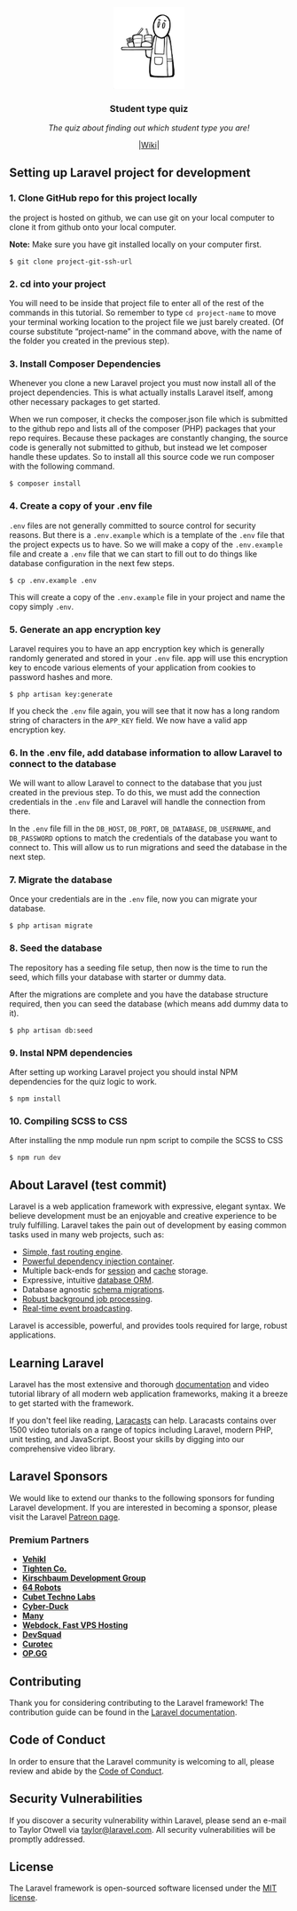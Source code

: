 <p align="center">
	<img src="https://github.com/CoomTeam/Students-Quiz/blob/bea748181ad87e26895dba702d7c0b8df3b7bdb0/public/man.png" alt="student" width="128">
</p>

<h3 align="center">Student type quiz</h3>

<p align="center">
    <i>The quiz about finding out</i>
	<i>which student type you are!</i>
</p>

<p align="center">
|<a href="https://github.com/CoomTeam/Students-Quiz/wiki">Wiki</a>|
</p>

## Setting up Laravel project for development


### 1. Clone GitHub repo for this project locally
the project is hosted on github, we can use git on your local computer to clone it from github onto your local computer.

**Note:** Make sure you have git installed locally on your computer first.

```shell script
$ git clone project-git-ssh-url
```

### 2. cd into your project
You will need to be inside that project file to enter all of the rest of the commands in this tutorial. So remember to 
type `cd project-name` to move your terminal working location to the project file we just barely created. (Of course 
substitute “project-name” in the command above, with the name of the folder you created in the previous step).

### 3. Install Composer Dependencies
Whenever you clone a new Laravel project you must now install all of the project dependencies. This is what actually 
installs Laravel itself, among other necessary packages to get started.

When we run composer, it checks the composer.json file which is submitted to the github repo and lists all of the 
composer (PHP) packages that your repo requires. Because these packages are constantly changing, the source code is 
generally not submitted to github, but instead we let composer handle these updates. So to install all this source code 
we run composer with the following command.

```shell script
$ composer install
```

### 4. Create a copy of your .env file
`.env` files are not generally committed to source control for security reasons. But there is a `.env.example` which is 
a template of the `.env` file that the project expects us to have. So we will make a copy of the `.env.example` file and 
create a `.env` file that we can start to fill out to do things like database configuration in the next few steps.

```shell script
$ cp .env.example .env
```

This will create a copy of the `.env.example` file in your project and name the copy simply `.env`.

### 5. Generate an app encryption key
Laravel requires you to have an app encryption key which is generally randomly generated and stored in your `.env` file. 
app will use this encryption key to encode various elements of your application from cookies to password hashes and 
more.

``` shell script
$ php artisan key:generate
```

If you check the `.env` file again, you will see that it now has a long random string of characters in the `APP_KEY` 
field. We now have a valid app encryption key.

### 6. In the .env file, add database information to allow Laravel to connect to the database
We will want to allow Laravel to connect to the database that you just created in the previous step. To do this, we must 
add the connection credentials in the `.env` file and Laravel will handle the connection from there.

In the `.env` file fill in the `DB_HOST`, `DB_PORT`, `DB_DATABASE`, `DB_USERNAME`, and `DB_PASSWORD` options to match 
the credentials of the database you want to connect to. This will allow us to run migrations and seed the database in 
the next step.

### 7. Migrate the database
Once your credentials are in the `.env` file, now you can migrate your database.

``` shell script
$ php artisan migrate
```

### 8. Seed the database
The repository has a seeding file setup, then now is the time to run the seed, which fills your database with starter 
or dummy data.

After the migrations are complete and you have the database structure required, then you can seed the database (which 
means add dummy data to it).

``` shell script
$ php artisan db:seed
```

### 9. Instal NPM dependencies
After setting up working Laravel project you should instal NPM dependencies for the quiz logic to work.

```
$ npm install
```
### 10. Compiling SCSS to CSS

After installing the nmp module run npm script to compile the SCSS to CSS

```
$ npm run dev
```


## About Laravel (test commit)

Laravel is a web application framework with expressive, elegant syntax. We believe development must be an enjoyable and creative experience to be truly fulfilling. Laravel takes the pain out of development by easing common tasks used in many web projects, such as:

- [Simple, fast routing engine](https://laravel.com/docs/routing).
- [Powerful dependency injection container](https://laravel.com/docs/container).
- Multiple back-ends for [session](https://laravel.com/docs/session) and [cache](https://laravel.com/docs/cache) storage.
- Expressive, intuitive [database ORM](https://laravel.com/docs/eloquent).
- Database agnostic [schema migrations](https://laravel.com/docs/migrations).
- [Robust background job processing](https://laravel.com/docs/queues).
- [Real-time event broadcasting](https://laravel.com/docs/broadcasting).

Laravel is accessible, powerful, and provides tools required for large, robust applications.

## Learning Laravel

Laravel has the most extensive and thorough [documentation](https://laravel.com/docs) and video tutorial library of all modern web application frameworks, making it a breeze to get started with the framework.

If you don't feel like reading, [Laracasts](https://laracasts.com) can help. Laracasts contains over 1500 video tutorials on a range of topics including Laravel, modern PHP, unit testing, and JavaScript. Boost your skills by digging into our comprehensive video library.

## Laravel Sponsors

We would like to extend our thanks to the following sponsors for funding Laravel development. If you are interested in becoming a sponsor, please visit the Laravel [Patreon page](https://patreon.com/taylorotwell).

### Premium Partners

- **[Vehikl](https://vehikl.com/)**
- **[Tighten Co.](https://tighten.co)**
- **[Kirschbaum Development Group](https://kirschbaumdevelopment.com)**
- **[64 Robots](https://64robots.com)**
- **[Cubet Techno Labs](https://cubettech.com)**
- **[Cyber-Duck](https://cyber-duck.co.uk)**
- **[Many](https://www.many.co.uk)**
- **[Webdock, Fast VPS Hosting](https://www.webdock.io/en)**
- **[DevSquad](https://devsquad.com)**
- **[Curotec](https://www.curotec.com/)**
- **[OP.GG](https://op.gg)**

## Contributing

Thank you for considering contributing to the Laravel framework! The contribution guide can be found in the [Laravel documentation](https://laravel.com/docs/contributions).

## Code of Conduct

In order to ensure that the Laravel community is welcoming to all, please review and abide by the [Code of Conduct](https://laravel.com/docs/contributions#code-of-conduct).

## Security Vulnerabilities

If you discover a security vulnerability within Laravel, please send an e-mail to Taylor Otwell via [taylor@laravel.com](mailto:taylor@laravel.com). All security vulnerabilities will be promptly addressed.

## License

The Laravel framework is open-sourced software licensed under the [MIT license](https://opensource.org/licenses/MIT).
